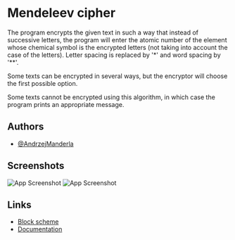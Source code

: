 
# Mendeleev cipher

The program encrypts the given text in such a way that instead of successive letters, the program will enter the atomic number of the element whose chemical symbol is the encrypted letters (not taking into account the case of the letters). Letter spacing is replaced by '*' and word spacing by '**'.

Some texts can be encrypted in several ways, but the encryptor will choose the first possible option.

Some texts cannot be encrypted using this algorithm, in which case the program prints an appropriate message.


## Authors

- [@AndrzejManderla](https://github.com/BialySztorm)


## Screenshots

![App Screenshot](https://raw.githubusercontent.com/BialySztorm/Studia/master/Programowanie/Project1/PrintScreen_13_11_2022.png)
![App Screenshot](https://raw.githubusercontent.com/BialySztorm/Studia/master/Programowanie/Project1/PrintScreen_14_11_2022.png)


## Links

- [Block scheme](https://polslpl-my.sharepoint.com/:u:/g/personal/am305303_student_polsl_pl/ERJuhPZykthGkGuDxxxPou0BPFmR0rWmMqeSchDLREi78A?e=1PXQ6W)
- [Documentation](https://polslpl-my.sharepoint.com/:b:/g/personal/am305303_student_polsl_pl/EeaqxrejGTdEuskPbORWyFgBUsJ_H4LfZVTu2-eY194raA?e=gjqibH)


